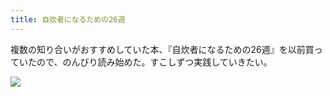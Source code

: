```yaml
---
title: 自炊者になるための26週
---
```


複数の知り合いがおすすめしていた本、『自炊者になるための26週』を以前買っていたので、のんびり読み始めた。すこしずつ実践していきたい。

![](https://photos.old.apkas.net/medium/202405/20240509-205949.webp)
